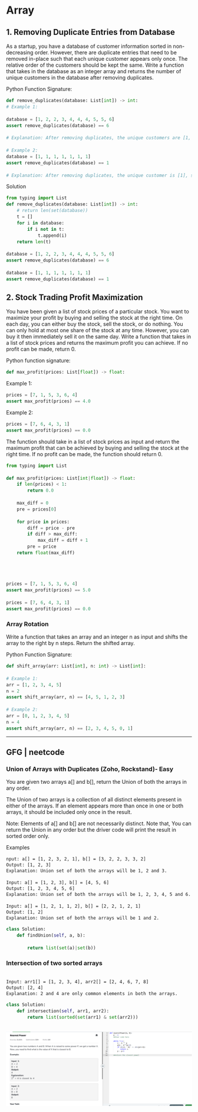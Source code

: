 # Array

## 1. Removing Duplicate Entries from Database

As a startup, you have a database of customer information sorted in non-decreasing order. However, there are duplicate entries that need to be removed in-place such that each unique customer appears only once. The relative order of the customers should be kept the same. Write a function that takes in the database as an integer array and returns the number of unique customers in the database after removing duplicates.

Python Function Signature:

```py
def remove_duplicates(database: List[int]) -> int:
# Example 1:

database = [1, 2, 2, 3, 4, 4, 4, 5, 5, 6]
assert remove_duplicates(database) == 6

# Explanation: After removing duplicates, the unique customers are [1, 2, 3, 4, 5, 6], so the function should return 6.

# Example 2:
database = [1, 1, 1, 1, 1, 1, 1]
assert remove_duplicates(database) == 1

# Explanation: After removing duplicates, the unique customer is [1], so the function should return 1.

```

Solution

```py
from typing import List
def remove_duplicates(database: List[int]) -> int:
    # return len(set(database)) 
    t = []
    for i in database:
        if i not in t:
            t.append(i)
    return len(t)
    
database = [1, 2, 2, 3, 4, 4, 4, 5, 5, 6]
assert remove_duplicates(database) == 6

database = [1, 1, 1, 1, 1, 1, 1]
assert remove_duplicates(database) == 1
```

## 2. Stock Trading Profit Maximization

You have been given a list of stock prices of a particular stock. You want to maximize your profit by buying and selling the stock at the right time. On each day, you can either buy the stock, sell the stock, or do nothing. You can only hold at most one share of the stock at any time. However, you can buy it then immediately sell it on the same day. Write a function that takes in a list of stock prices and returns the maximum profit you can achieve. If no profit can be made, return 0.

Python function signature:

```python
def max_profit(prices: List[float]) -> float:
```

Example 1:

```python
prices = [7, 1, 5, 3, 6, 4] 
assert max_profit(prices) == 4.0
```

Example 2:

```python
prices = [7, 6, 4, 3, 1] 
assert max_profit(prices) == 0.0
```

The function should take in a list of stock prices as input and return the maximum profit that can be achieved by buying and selling the stock at the right time. If no profit can be made, the function should return 0.

```py
from typing import List

def max_profit(prices: List[int|float]) -> float:
    if len(prices) < 1:
        return 0.0
        
    max_diff = 0
    pre = prices[0]
    
    for price in prices:
        diff = price - pre
        if diff > max_diff:
            max_diff = diff + 1
        pre = price
    return float(max_diff)
        
        


prices = [7, 1, 5, 3, 6, 4] 
assert max_profit(prices) == 5.0

prices = [7, 6, 4, 3, 1] 
assert max_profit(prices) == 0.0
```

### Array Rotation

Write a function that takes an array and an integer n as input and shifts the array to the right by n steps. Return the shifted array.

Python Function Signature:

```py
def shift_array(arr: List[int], n: int) -> List[int]:

# Example 1:
arr = [1, 2, 3, 4, 5]
n = 2
assert shift_array(arr, n) == [4, 5, 1, 2, 3]
 
# Example 2: 
arr = [0, 1, 2, 3, 4, 5]
n = 4
assert shift_array(arr, n) == [2, 3, 4, 5, 0, 1]
```

----

## GFG | neetcode

### Union of Arrays with Duplicates (Zoho, Rockstand)- Easy

You are given two arrays a[] and b[], return the Union of both the arrays in any order.

The Union of two arrays is a collection of all distinct elements present in either of the arrays. If an element appears more than once in one or both arrays, it should be included only once in the result.

Note: Elements of a[] and b[] are not necessarily distinct.
Note that, You can return the Union in any order but the driver code will print the result in sorted order only.

Examples

```
nput: a[] = [1, 2, 3, 2, 1], b[] = [3, 2, 2, 3, 3, 2]
Output: [1, 2, 3]
Explanation: Union set of both the arrays will be 1, 2 and 3.

Input: a[] = [1, 2, 3], b[] = [4, 5, 6] 
Output: [1, 2, 3, 4, 5, 6]
Explanation: Union set of both the arrays will be 1, 2, 3, 4, 5 and 6.

Input: a[] = [1, 2, 1, 1, 2], b[] = [2, 2, 1, 2, 1] 
Output: [1, 2]
Explanation: Union set of both the arrays will be 1 and 2.
```

```py
class Solution:    
    def findUnion(self, a, b):
        
        return list(set(a)|set(b))
```

### Intersection of two sorted arrays

```

Input: arr1[] = [1, 2, 3, 4], arr2[] = [2, 4, 6, 7, 8]
Output: [2, 4]
Explanation: 2 and 4 are only common elements in both the arrays.
```

```py
class Solution:
    def intersection(self, arr1, arr2):
        return list(sorted(set(arr1) & set(arr2)))
    
```

![alt text](image-2.png)
